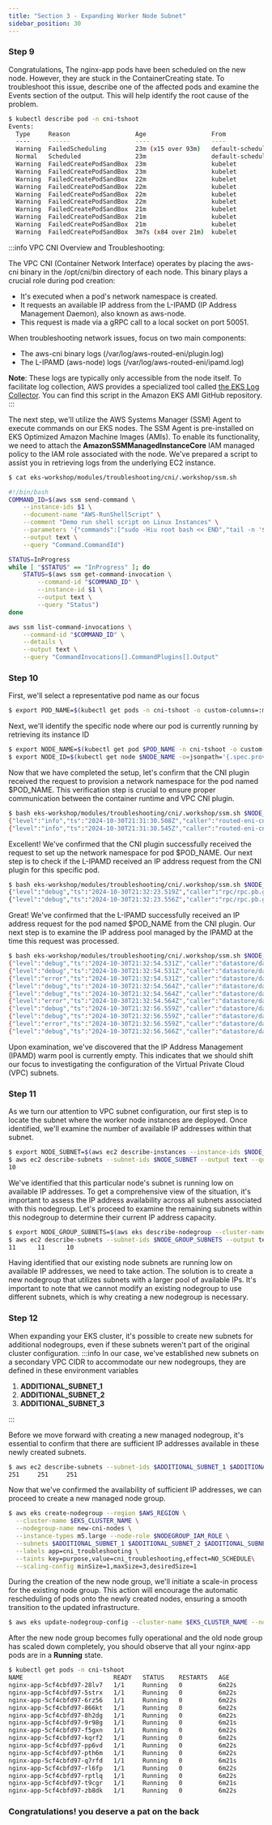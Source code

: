 ```yaml
---
title: "Section 3 - Expanding Worker Node Subnet"
sidebar_position: 30
---
```


### Step 9

Congratulations, The nginx-app pods have been scheduled on the new node. However, they are stuck in the ContainerCreating state. To troubleshoot this issue, describe one of the affected pods and examine the Events section of the output. This will help identify the root cause of the problem.

```bash test=false
$ kubectl describe pod -n cni-tshoot
Events:
  Type     Reason                  Age                  From               Message
  ----     ------                  ----                 ----               -------
  Warning  FailedScheduling        23m (x15 over 93m)   default-scheduler  0/4 nodes are available: 1 node(s) had untolerated taint {node.kubernetes.io/not-ready: }, 3 node(s) didn't match Pod's node affinity/selector. preemption: 0/4 nodes are available: 4 Preemption is not helpful for scheduling.
  Normal   Scheduled               23m                  default-scheduler  Successfully assigned cni-tshoot/nginx-app-5cf4cbfd97-2v8tp to ip-100-64-3-8.us-west-2.compute.internal
  Warning  FailedCreatePodSandBox  23m                  kubelet            Failed to create pod sandbox: rpc error: code = Unknown desc = failed to setup network for sandbox "14bffa7734d01abd808dead23744386135518961ab240ba48b88a9e269398126": plugin type="aws-cni" name="aws-cni" failed (add): add cmd: failed to assign an IP address to container
  Warning  FailedCreatePodSandBox  23m                  kubelet            Failed to create pod sandbox: rpc error: code = Unknown desc = failed to setup network for sandbox "1c18b4373dd31dcc13500dd1f8465bf34ce1659560b9ad430ff75d543b9d6775": plugin type="aws-cni" name="aws-cni" failed (add): add cmd: failed to assign an IP address to container
  Warning  FailedCreatePodSandBox  22m                  kubelet            Failed to create pod sandbox: rpc error: code = Unknown desc = failed to setup network for sandbox "de3888bd06bb284aafe0531c42c672a0019351f3346b64e30813007ac04b8c43": plugin type="aws-cni" name="aws-cni" failed (add): add cmd: failed to assign an IP address to container
  Warning  FailedCreatePodSandBox  22m                  kubelet            Failed to create pod sandbox: rpc error: code = Unknown desc = failed to setup network for sandbox "44223b1930b6a487866048dd918c752e6b69a5da00bc48fa24552a4446bcc1fb": plugin type="aws-cni" name="aws-cni" failed (add): add cmd: failed to assign an IP address to container
  Warning  FailedCreatePodSandBox  22m                  kubelet            Failed to create pod sandbox: rpc error: code = Unknown desc = failed to setup network for sandbox "fdbafbf1c5c543ba8667a49156116d4892d9cfaabc413fb7e4bf80e242eb137d": plugin type="aws-cni" name="aws-cni" failed (add): add cmd: failed to assign an IP address to container
  Warning  FailedCreatePodSandBox  22m                  kubelet            Failed to create pod sandbox: rpc error: code = Unknown desc = failed to setup network for sandbox "a791bb0db767a4df6a51c5b8ce3a3139683bb65785d45bb05f4f42ad6db0ca83": plugin type="aws-cni" name="aws-cni" failed (add): add cmd: failed to assign an IP address to container
  Warning  FailedCreatePodSandBox  21m                  kubelet            Failed to create pod sandbox: rpc error: code = Unknown desc = failed to setup network for sandbox "badb3b775bcde51577e9a1bceb0c38f87d7df34a6fa7282799e9febf0d715e71": plugin type="aws-cni" name="aws-cni" failed (add): add cmd: failed to assign an IP address to container
  Warning  FailedCreatePodSandBox  21m                  kubelet            Failed to create pod sandbox: rpc error: code = Unknown desc = failed to setup network for sandbox "c8472dc0407b051e786bc9bd2a3b277a514b4f4897e3ac186c349b3061b219da": plugin type="aws-cni" name="aws-cni" failed (add): add cmd: failed to assign an IP address to container
  Warning  FailedCreatePodSandBox  21m                  kubelet            Failed to create pod sandbox: rpc error: code = Unknown desc = failed to setup network for sandbox "ba6330c1dc7d5bcf715a635569c54e1eb67f40ea26aa00db56d54e6ddb25ea7f": plugin type="aws-cni" name="aws-cni" failed (add): add cmd: failed to assign an IP address to container
  Warning  FailedCreatePodSandBox  3m7s (x84 over 21m)  kubelet            (combined from similar events): Failed to create pod sandbox: rpc error: code = Unknown desc = failed to setup network for sandbox "ee02fa03d490b4d0691df0f8db608a7c5c4c7983b498eee620a9494c31eb1628": plugin type="aws-cni" name="aws-cni" failed (add): add cmd: failed to assign an IP address to container
```

:::info VPC CNI Overview and Troubleshooting:

The VPC CNI (Container Network Interface) operates by placing the aws-cni binary in the /opt/cni/bin directory of each node. This binary plays a crucial role during pod creation:

- It's executed when a pod's network namespace is created.
- It requests an available IP address from the L-IPAMD (IP Address Management Daemon), also known as aws-node.
- This request is made via a gRPC call to a local socket on port 50051.

When troubleshooting network issues, focus on two main components:

- The aws-cni binary logs (/var/log/aws-routed-eni/plugin.log)
- The L-IPAMD (aws-node) logs (/var/log/aws-routed-eni/ipamd.log)

**Note**: These logs are typically only accessible from the node itself. To facilitate log collection, AWS provides a specialized tool called [the EKS Log Collector](https://github.com/awslabs/amazon-eks-ami/tree/main/log-collector-script/). You can find this script in the Amazon EKS AMI GitHub repository.
:::

The next step, we'll utilize the AWS Systems Manager (SSM) Agent to execute commands on our EKS nodes. The SSM Agent is pre-installed on EKS Optimized Amazon Machine Images (AMIs). To enable its functionality, we need to attach the **AmazonSSMManagedInstanceCore** IAM managed policy to the IAM role associated with the node. We've prepared a script to assist you in retrieving logs from the underlying EC2 instance.

```bash test=false
$ cat eks-workshop/modules/troubleshooting/cni/.workshop/ssm.sh

#!/bin/bash
COMMAND_ID=$(aws ssm send-command \
    --instance-ids $1 \
    --document-name "AWS-RunShellScript" \
    --comment "Demo run shell script on Linux Instances" \
    --parameters '{"commands":["sudo -Hiu root bash << END","tail -n '$3' /var/log/aws-routed-eni/'$2'.log | grep '$4'", "END"]}' \
    --output text \
    --query "Command.CommandId")

STATUS=InProgress
while [ "$STATUS" == "InProgress" ]; do
    STATUS=$(aws ssm get-command-invocation \
        --command-id "$COMMAND_ID" \
        --instance-id $1 \
        --output text \
        --query "Status")
done

aws ssm list-command-invocations \
    --command-id "$COMMAND_ID" \
    --details \
    --output text \
    --query "CommandInvocations[].CommandPlugins[].Output"
```

### Step 10

First, we'll select a representative pod name as our focus

```bash
$ export POD_NAME=$(kubectl get pods -n cni-tshoot -o custom-columns=:metadata.name --no-headers | awk 'NR==1{print $1}')
```

Next, we'll identify the specific node where our pod is currently running by retrieving its instance ID

```bash
$ export NODE_NAME=$(kubectl get pod $POD_NAME -n cni-tshoot -o custom-columns=:spec.nodeName --no-headers)
$ export NODE_ID=$(kubectl get node $NODE_NAME -o=jsonpath='{.spec.providerID}' | cut -d "/" -f 5)
```

Now that we have completed the setup, let's confirm that the CNI plugin received the request to provision a network namespace for the pod named $POD_NAME. This verification step is crucial to ensure proper communication between the container runtime and VPC CNI plugin.

```bash test=false
$ bash eks-workshop/modules/troubleshooting/cni/.workshop/ssm.sh $NODE_ID plugin 200 $POD_NAME
{"level":"info","ts":"2024-10-30T21:31:30.508Z","caller":"routed-eni-cni-plugin/cni.go:125","msg":"Received CNI add request: ContainerID(493b063c06e901827b21737af8d543a77f724b2d8ce97d650a6d1703b724a549) Netns(/var/run/netns/cni-5b637183-286d-95ec-1c4a-de61ed54de26) IfName(eth0) Args(K8S_POD_INFRA_CONTAINER_ID=493b063c06e901827b21737af8d543a77f724b2d8ce97d650a6d1703b724a549;K8S_POD_UID=53b79f5f-dc74-454d-bdde-5a9282ac6ace;IgnoreUnknown=1;K8S_POD_NAMESPACE=cni-tshoot;K8S_POD_NAME=nginx-app-5cf4cbfd97-2v8tp) Path(/opt/cni/bin) argsStdinData({\"cniVersion\":\"1.0.0\",\"mtu\":\"9001\",\"name\":\"aws-cni\",\"pluginLogFile\":\"/var/log/aws-routed-eni/plugin.log\",\"pluginLogLevel\":\"DEBUG\",\"podSGEnforcingMode\":\"standard\",\"type\":\"aws-cni\",\"vethPrefix\":\"eni\"})"}
{"level":"info","ts":"2024-10-30T21:31:30.545Z","caller":"routed-eni-cni-plugin/cni.go:282","msg":"Received CNI del request: ContainerID(493b063c06e901827b21737af8d543a77f724b2d8ce97d650a6d1703b724a549) Netns(/var/run/netns/cni-5b637183-286d-95ec-1c4a-de61ed54de26) IfName(eth0) Args(IgnoreUnknown=1;K8S_POD_NAMESPACE=cni-tshoot;K8S_POD_NAME=nginx-app-5cf4cbfd97-2v8tp;K8S_POD_INFRA_CONTAINER_ID=493b063c06e901827b21737af8d543a77f724b2d8ce97d650a6d1703b724a549;K8S_POD_UID=53b79f5f-dc74-454d-bdde-5a9282ac6ace) Path(/opt/cni/bin) argsStdinData({\"cniVersion\":\"1.0.0\",\"mtu\":\"9001\",\"name\":\"aws-cni\",\"pluginLogFile\":\"/var/log/aws-routed-eni/plugin.log\",\"pluginLogLevel\":\"DEBUG\",\"podSGEnforcingMode\":\"standard\",\"type\":\"aws-cni\",\"vethPrefix\":\"eni\"})"}
```

Excellent! We've confirmed that the CNI plugin successfully received the request to set up the network namespace for pod $POD_NAME. Our next step is to check if the L-IPAMD received an IP address request from the CNI plugin for this specific pod.

```bash test=false
$ bash eks-workshop/modules/troubleshooting/cni/.workshop/ssm.sh $NODE_ID ipamd 200 $POD_NAME
{"level":"debug","ts":"2024-10-30T21:32:23.519Z","caller":"rpc/rpc.pb.go:713","msg":"AddNetworkRequest: K8S_POD_NAME:\"nginx-app-5cf4cbfd97-2v8tp\"  K8S_POD_NAMESPACE:\"cni-tshoot\"  K8S_POD_INFRA_CONTAINER_ID:\"1921d4fa98f25f481b0d5935eebd0e8e4b8c2b937b2d98277828ada327069393\"  ContainerID:\"1921d4fa98f25f481b0d5935eebd0e8e4b8c2b937b2d98277828ada327069393\"  IfName:\"eth0\"  NetworkName:\"aws-cni\"  Netns:\"/var/run/netns/cni-65045971-ebe5-d672-a6b5-f7690545d61e\""}
{"level":"debug","ts":"2024-10-30T21:32:23.556Z","caller":"rpc/rpc.pb.go:731","msg":"DelNetworkRequest: K8S_POD_NAME:\"nginx-app-5cf4cbfd97-2v8tp\"  K8S_POD_NAMESPACE:\"cni-tshoot\"  K8S_POD_INFRA_CONTAINER_ID:\"1921d4fa98f25f481b0d5935eebd0e8e4b8c2b937b2d98277828ada327069393\"  Reason:\"PodDeleted\"  ContainerID:\"1921d4fa98f25f481b0d5935eebd0e8e4b8c2b937b2d98277828ada327069393\"  IfName:\"eth0\"  NetworkName:\"aws-cni\""}
```

Great! We've confirmed that the L-IPAMD successfully received an IP address request for the pod named $POD_NAME from the CNI plugin. Our next step is to examine the IP address pool managed by the IPAMD at the time this request was processed.

```bash test=false
$ bash eks-workshop/modules/troubleshooting/cni/.workshop/ssm.sh $NODE_ID ipamd 200 datastore/data
{"level":"debug","ts":"2024-10-30T21:32:54.531Z","caller":"datastore/data_store.go:607","msg":"AssignPodIPv4Address: IP address pool stats: total 0, assigned 0"}
{"level":"debug","ts":"2024-10-30T21:32:54.531Z","caller":"datastore/data_store.go:607","msg":"AssignPodIPv4Address: ENI eni-0ee6517834f4b39ac does not have available addresses"}
{"level":"error","ts":"2024-10-30T21:32:54.531Z","caller":"datastore/data_store.go:607","msg":"DataStore has no available IP/Prefix addresses"}
{"level":"debug","ts":"2024-10-30T21:32:54.564Z","caller":"datastore/data_store.go:607","msg":"AssignPodIPv4Address: IP address pool stats: total 0, assigned 0"}
{"level":"debug","ts":"2024-10-30T21:32:54.564Z","caller":"datastore/data_store.go:607","msg":"AssignPodIPv4Address: ENI eni-0ee6517834f4b39ac does not have available addresses"}
{"level":"error","ts":"2024-10-30T21:32:54.564Z","caller":"datastore/data_store.go:607","msg":"DataStore has no available IP/Prefix addresses"}
{"level":"debug","ts":"2024-10-30T21:32:56.559Z","caller":"datastore/data_store.go:607","msg":"AssignPodIPv4Address: IP address pool stats: total 0, assigned 0"}
{"level":"debug","ts":"2024-10-30T21:32:56.559Z","caller":"datastore/data_store.go:607","msg":"AssignPodIPv4Address: ENI eni-0ee6517834f4b39ac does not have available addresses"}
{"level":"error","ts":"2024-10-30T21:32:56.559Z","caller":"datastore/data_store.go:607","msg":"DataStore has no available IP/Prefix addresses"}
{"level":"debug","ts":"2024-10-30T21:32:56.566Z","caller":"datastore/data_store.go:607","msg":"AssignPodIPv4Address: IP address pool stats: total 0, assigned 0"}
```

Upon examination, we've discovered that the IP Address Management (IPAMD) warm pool is currently empty. This indicates that we should shift our focus to investigating the configuration of the Virtual Private Cloud (VPC) subnets.

### Step 11

As we turn our attention to VPC subnet configuration, our first step is to locate the subnet where the worker node instances are deployed. Once identified, we'll examine the number of available IP addresses within that subnet.

```bash
$ export NODE_SUBNET=$(aws ec2 describe-instances --instance-ids $NODE_ID --query 'Reservations[0].Instances[0].SubnetId' --output text)
$ aws ec2 describe-subnets --subnet-ids $NODE_SUBNET --output text --query 'Subnets[0].AvailableIpAddressCount'
10
```

We've identified that this particular node's subnet is running low on available IP addresses. To get a comprehensive view of the situation, it's important to assess the IP address availability across all subnets associated with this nodegroup. Let's proceed to examine the remaining subnets within this nodegroup to determine their current IP address capacity.

```bash
$ export NODE_GROUP_SUBNETS=$(aws eks describe-nodegroup --cluster-name $EKS_CLUSTER_NAME --nodegroup-name cni_troubleshooting_nodes --query 'nodegroup.subnets' --output text)
$ aws ec2 describe-subnets --subnet-ids $NODE_GROUP_SUBNETS --output text --query 'Subnets[*].AvailableIpAddressCount'
11      11      10
```

Having identified that our existing node subnets are running low on available IP addresses, we need to take action. The solution is to create a new nodegroup that utilizes subnets with a larger pool of available IPs. It's important to note that we cannot modify an existing nodegroup to use different subnets, which is why creating a new nodegroup is necessary.

### Step 12

When expanding your EKS cluster, it's possible to create new subnets for additional nodegroups, even if these subnets weren't part of the original cluster configuration.
:::info
In our case, we've established new subnets on a secondary VPC CIDR to accommodate our new nodegroups, they are defined in these environment variables

1. **ADDITIONAL_SUBNET_1**
2. **ADDITIONAL_SUBNET_2**
3. **ADDITIONAL_SUBNET_3**

:::

Before we move forward with creating a new managed nodegroup, it's essential to confirm that there are sufficient IP addresses available in these newly created subnets.

```bash
$ aws ec2 describe-subnets --subnet-ids $ADDITIONAL_SUBNET_1 $ADDITIONAL_SUBNET_2 $ADDITIONAL_SUBNET_3 --output text --query 'Subnets[*].AvailableIpAddressCount'
251     251     251
```

Now that we've confirmed the availability of sufficient IP addresses, we can proceed to create a new managed node group.

```bash
$ aws eks create-nodegroup --region $AWS_REGION \
  --cluster-name $EKS_CLUSTER_NAME \
  --nodegroup-name new-cni-nodes \
  --instance-types m5.large --node-role $NODEGROUP_IAM_ROLE \
  --subnets $ADDITIONAL_SUBNET_1 $ADDITIONAL_SUBNET_2 $ADDITIONAL_SUBNET_3 \
  --labels app=cni_troubleshooting \
  --taints key=purpose,value=cni_troubleshooting,effect=NO_SCHEDULE\
  --scaling-config minSize=1,maxSize=3,desiredSize=1
```

During the creation of the new node group, we'll initiate a scale-in process for the existing node group. This action will encourage the automatic rescheduling of pods onto the newly created nodes, ensuring a smooth transition to the updated infrastructure.

```bash timeout=180 hook=fix-9 hookTimeout=600
$ aws eks update-nodegroup-config --cluster-name $EKS_CLUSTER_NAME --nodegroup-name cni_troubleshooting_nodes --scaling-config minSize=0,maxSize=1,desiredSize=0
```

After the new node group becomes fully operational and the old node group has scaled down completely, you should observe that all your nginx-app pods are in a **Running** state.

```bash
$ kubectl get pods -n cni-tshoot
NAME                         READY   STATUS    RESTARTS   AGE
nginx-app-5cf4cbfd97-28lv7   1/1     Running   0          6m22s
nginx-app-5cf4cbfd97-5strx   1/1     Running   0          6m22s
nginx-app-5cf4cbfd97-6rz56   1/1     Running   0          6m22s
nginx-app-5cf4cbfd97-866kt   1/1     Running   0          6m22s
nginx-app-5cf4cbfd97-8h2dg   1/1     Running   0          6m22s
nginx-app-5cf4cbfd97-9r98g   1/1     Running   0          6m21s
nginx-app-5cf4cbfd97-f5gxn   1/1     Running   0          6m22s
nginx-app-5cf4cbfd97-kqrf2   1/1     Running   0          6m22s
nginx-app-5cf4cbfd97-pp6vd   1/1     Running   0          6m22s
nginx-app-5cf4cbfd97-pth6m   1/1     Running   0          6m22s
nginx-app-5cf4cbfd97-q7rfd   1/1     Running   0          6m21s
nginx-app-5cf4cbfd97-rl6fp   1/1     Running   0          6m22s
nginx-app-5cf4cbfd97-rptlq   1/1     Running   0          6m22s
nginx-app-5cf4cbfd97-t9cgr   1/1     Running   0          6m21s
nginx-app-5cf4cbfd97-zb8dk   1/1     Running   0          6m22s
```

### Congratulations! you deserve a pat on the back
